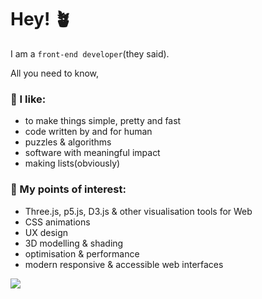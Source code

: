 <!--
![image](https://www.codewars.com/users/onecoldwhiteday/badges/large)
**onecoldwhiteday/onecoldwhiteday** is a ✨ _special_ ✨ repository because its `README.md` (this file) appears on your GitHub profile.

Here are some ideas to get you started:
- 🔭 I’m currently working on ...
- 🌱 I’m currently learning ...
- 👯 I’m looking to collaborate on ...
- 🤔 I’m looking for help with ...
- 💬 Ask me about ...
- 📫 How to reach me: ...
- 😄 Pronouns: ...
- ⚡ Fun fact: ...
-->

# Hey! 🪴
I am a `front-end developer`(they said).

All you need to know, 

### 🌳 I like:
- to make things simple, pretty and fast
- code written by and for human
- puzzles & algorithms
- software with meaningful impact
- making lists(obviously)

### 🐇 My points of interest:
- Three.js, p5.js, D3.js & other visualisation tools for Web
- CSS animations
- UX design
- 3D modelling & shading
- optimisation & performance
- modern responsive & accessible web interfaces

  
[![](https://github-readme-stats.vercel.app/api/top-langs/?username=onecoldwhiteday&langs_count=4)](https://github.com/anuraghazra/github-readme-stats)


